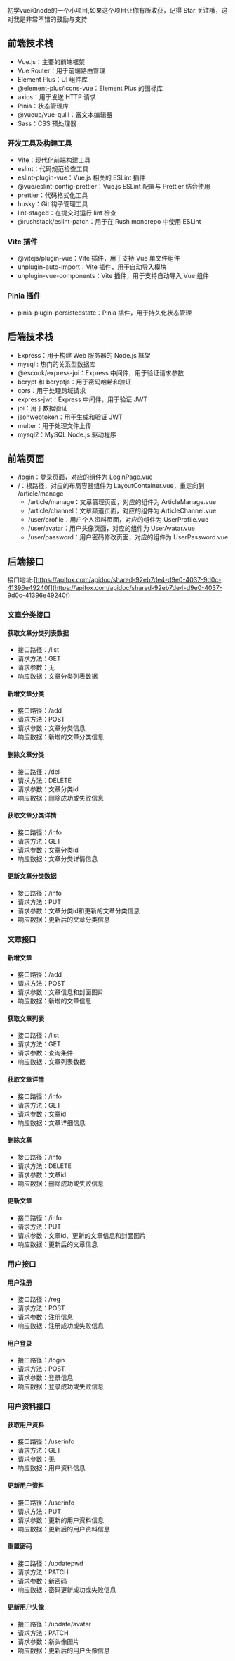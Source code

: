 初学vue和node的一个小项目,如果这个项目让你有所收获，记得 Star 关注哦，这对我是非常不错的鼓励与支持

## 前端技术栈

- Vue.js：主要的前端框架
- Vue Router：用于前端路由管理
- Element Plus：UI 组件库
- @element-plus/icons-vue：Element Plus 的图标库
- axios：用于发送 HTTP 请求
- Pinia：状态管理库
- @vueup/vue-quill：富文本编辑器
- Sass：CSS 预处理器

### 开发工具及构建工具

- Vite：现代化前端构建工具
- eslint：代码规范检查工具
- eslint-plugin-vue：Vue.js 相关的 ESLint 插件
- @vue/eslint-config-prettier：Vue.js ESLint 配置与 Prettier 结合使用
- prettier：代码格式化工具
- husky：Git 钩子管理工具
- lint-staged：在提交时运行 lint 检查
- @rushstack/eslint-patch：用于在 Rush monorepo 中使用 ESLint

### Vite 插件

- @vitejs/plugin-vue：Vite 插件，用于支持 Vue 单文件组件
- unplugin-auto-import：Vite 插件，用于自动导入模块
- unplugin-vue-components：Vite 插件，用于支持自动导入 Vue 组件

### Pinia 插件

- pinia-plugin-persistedstate：Pinia 插件，用于持久化状态管理

## 后端技术栈

- Express：用于构建 Web 服务器的 Node.js 框架
- mysql : 热门的关系型数据库
- @escook/express-joi：Express 中间件，用于验证请求参数
- bcrypt 和 bcryptjs：用于密码哈希和验证
- cors：用于处理跨域请求
- express-jwt：Express 中间件，用于验证 JWT
- joi：用于数据验证
- jsonwebtoken：用于生成和验证 JWT
- multer：用于处理文件上传
- mysql2：MySQL Node.js 驱动程序

## 前端页面

- /login：登录页面，对应的组件为 LoginPage.vue
- /：根路径，对应的布局容器组件为 LayoutContainer.vue，重定向到 /article/manage
  - /article/manage：文章管理页面，对应的组件为 ArticleManage.vue
  - /article/channel：文章频道页面，对应的组件为 ArticleChannel.vue
  - /user/profile：用户个人资料页面，对应的组件为 UserProfile.vue
  - /user/avatar：用户头像页面，对应的组件为 UserAvatar.vue
  - /user/password：用户密码修改页面，对应的组件为 UserPassword.vue

## 后端接口

接口地址:[https://apifox.com/apidoc/shared-92eb7de4-d9e0-4037-9d0c-41396e49240f](https://apifox.com/apidoc/shared-92eb7de4-d9e0-4037-9d0c-41396e49240f)

### 文章分类接口

#### 获取文章分类列表数据

- 接口路径：/list
- 请求方法：GET
- 请求参数：无
- 响应数据：文章分类列表数据

#### 新增文章分类

- 接口路径：/add
- 请求方法：POST
- 请求参数：文章分类信息
- 响应数据：新增的文章分类信息

#### 删除文章分类

- 接口路径：/del
- 请求方法：DELETE
- 请求参数：文章分类id
- 响应数据：删除成功或失败信息

#### 获取文章分类详情

- 接口路径：/info
- 请求方法：GET
- 请求参数：文章分类id
- 响应数据：文章分类详情信息

#### 更新文章分类数据

- 接口路径：/info
- 请求方法：PUT
- 请求参数：文章分类id和更新的文章分类信息
- 响应数据：更新后的文章分类信息

### 文章接口

#### 新增文章

- 接口路径：/add
- 请求方法：POST
- 请求参数：文章信息和封面图片
- 响应数据：新增的文章信息

#### 获取文章列表

- 接口路径：/list
- 请求方法：GET
- 请求参数：查询条件
- 响应数据：文章列表数据

#### 获取文章详情

- 接口路径：/info
- 请求方法：GET
- 请求参数：文章id
- 响应数据：文章详细信息

#### 删除文章

- 接口路径：/info
- 请求方法：DELETE
- 请求参数：文章id
- 响应数据：删除成功或失败信息

#### 更新文章

- 接口路径：/info
- 请求方法：PUT
- 请求参数：文章id、更新的文章信息和封面图片
- 响应数据：更新后的文章信息

### 用户接口

#### 用户注册

- 接口路径：/reg
- 请求方法：POST
- 请求参数：注册信息
- 响应数据：注册成功或失败信息

#### 用户登录

- 接口路径：/login
- 请求方法：POST
- 请求参数：登录信息
- 响应数据：登录成功或失败信息

### 用户资料接口

#### 获取用户资料

- 接口路径：/userinfo
- 请求方法：GET
- 请求参数：无
- 响应数据：用户资料信息

#### 更新用户资料

- 接口路径：/userinfo
- 请求方法：PUT
- 请求参数：更新的用户资料信息
- 响应数据：更新后的用户资料信息

#### 重置密码

- 接口路径：/updatepwd
- 请求方法：PATCH
- 请求参数：新密码
- 响应数据：密码更新成功或失败信息

#### 更新用户头像

- 接口路径：/update/avatar
- 请求方法：PATCH
- 请求参数：新头像图片
- 响应数据：更新后的用户头像信息
  ## 
